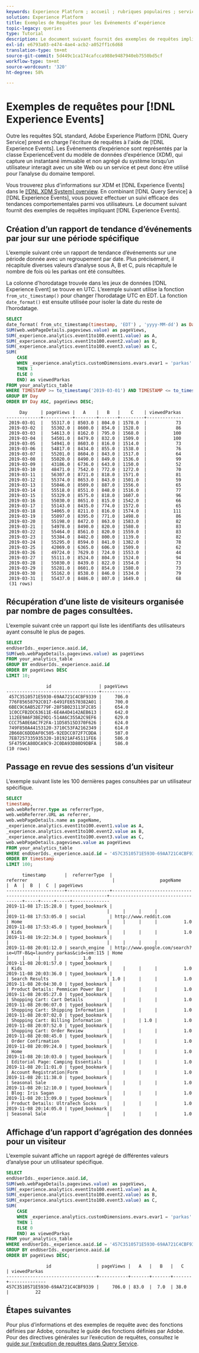```yaml
---
keywords: Experience Platform ; accueil ; rubriques populaires ; service de requête ; service de Requête ; requêtes d’événement d’expérience ; requête d’événement d’expérience ; requête de Événement d’expérience ;
solution: Experience Platform
title: Exemples de Requêtes pour les Événements d’expérience
topic-legacy: queries
type: Tutorial
description: Le document suivant fournit des exemples de requêtes impliquant des Événements d’expérience dans Adobe Experience Platform Requête Service.
exl-id: e6793a03-e474-4ae4-acb2-a052ff1c6d68
translation-type: tm+mt
source-git-commit: 5d449c1ca174cafcca988e9487940eb7550bd5cf
workflow-type: tm+mt
source-wordcount: '320'
ht-degree: 58%

---
```


# Exemples de requêtes pour [!DNL Experience Events]

Outre les requêtes SQL standard, Adobe Experience Platform [!DNL Query Service] prend en charge l&#39;écriture de requêtes à l&#39;aide de [!DNL Experience Events]. Les Événements d’expérience sont représentés par la classe ExperienceEvent du modèle de données d’expérience (XDM), qui capture un instantané immuable et non agrégé du système lorsqu’un utilisateur interagit avec un site Web ou un service et peut donc être utilisé pour l’analyse du domaine temporel.

Vous trouverez plus d&#39;informations sur XDM et [!DNL Experience Events] dans le [[!DNL XDM System] overview](../../xdm/home.md). En combinant [!DNL Query Service] à [!DNL Experience Events], vous pouvez effectuer un suivi efficace des tendances comportementales parmi vos utilisateurs. Le document suivant fournit des exemples de requêtes impliquant [!DNL Experience Events].

## Création d’un rapport de tendance d’événements par jour sur une période spécifique

L’exemple suivant crée un rapport de tendance d’événements sur une période donnée avec un regroupement par date. Plus précisément, il récapitule diverses valeurs d’analyse sous A, B et C, puis récapitule le nombre de fois où les parkas ont été consultées.

La colonne d&#39;horodatage trouvée dans les jeux de données [!DNL Experience Event] se trouve en UTC. L’exemple suivant utilise la fonction `from_utc_timestamp()` pour changer l’horodatage UTC en EDT. La fonction `date_format()` est ensuite utilisée pour isoler la date du reste de l’horodatage.

```sql
SELECT 
date_format( from_utc_timestamp(timestamp, 'EDT') , 'yyyy-MM-dd') as Day,
SUM(web.webPageDetails.pageviews.value) as pageViews,
SUM(_experience.analytics.event1to100.event1.value) as A,
SUM(_experience.analytics.event1to100.event2.value) as B,
SUM(_experience.analytics.event1to100.event3.value) as C,
SUM(
    CASE 
    WHEN _experience.analytics.customDimensions.evars.evar1 = 'parkas' 
    THEN 1 
    ELSE 0 
    END) as viewedParkas
FROM your_analytics_table 
WHERE TIMESTAMP >= to_timestamp('2019-03-01') AND TIMESTAMP <= to_timestamp('2019-03-31')
GROUP BY Day 
ORDER BY Day ASC, pageViews DESC;
```

```console
     Day     | pageViews |   A    |   B   |    C    | viewedParkas
-------------+-----------+--------+-------+---------+--------------
 2019-03-01  |   55317.0 | 8503.0 | 804.0 | 1578.0  |           73
 2019-03-02  |   55302.0 | 8600.0 | 854.0 | 1528.0  |           86
 2019-03-03  |   54613.0 | 8162.0 | 795.0 | 1568.0  |          100
 2019-03-04  |   54501.0 | 8479.0 | 832.0 | 1509.0  |          100
 2019-03-05  |   54941.0 | 8603.0 | 816.0 | 1514.0  |           73
 2019-03-06  |   54817.0 | 8434.0 | 855.0 | 1538.0  |           76
 2019-03-07  |   55201.0 | 8604.0 | 843.0 | 1517.0  |           64
 2019-03-08  |   55020.0 | 8490.0 | 849.0 | 1536.0  |           99
 2019-03-09  |   43186.0 | 6736.0 | 643.0 | 1150.0  |           52
 2019-03-10  |   48471.0 | 7542.0 | 772.0 | 1272.0  |           70
 2019-03-11  |   56307.0 | 8721.0 | 818.0 | 1571.0  |           81
 2019-03-12  |   55374.0 | 8653.0 | 843.0 | 1501.0  |           59
 2019-03-13  |   55046.0 | 8509.0 | 887.0 | 1556.0  |           65
 2019-03-14  |   55518.0 | 8551.0 | 848.0 | 1516.0  |           77
 2019-03-15  |   55329.0 | 8575.0 | 818.0 | 1607.0  |           96
 2019-03-16  |   55030.0 | 8651.0 | 815.0 | 1542.0  |           66
 2019-03-17  |   55143.0 | 8435.0 | 774.0 | 1572.0  |           65
 2019-03-18  |   54065.0 | 8211.0 | 816.0 | 1574.0  |          111
 2019-03-19  |   55097.0 | 8395.0 | 771.0 | 1498.0  |           86
 2019-03-20  |   55198.0 | 8472.0 | 863.0 | 1583.0  |           82
 2019-03-21  |   54978.0 | 8490.0 | 820.0 | 1580.0  |           83
 2019-03-22  |   55464.0 | 8561.0 | 820.0 | 1559.0  |           83
 2019-03-23  |   55384.0 | 8482.0 | 800.0 | 1139.0  |           82
 2019-03-24  |   55295.0 | 8594.0 | 841.0 | 1382.0  |           78
 2019-03-25  |   42069.0 | 6365.0 | 606.0 | 1509.0  |           62
 2019-03-26  |   49724.0 | 7629.0 | 724.0 | 1553.0  |           44
 2019-03-27  |   55111.0 | 8524.0 | 804.0 | 1524.0  |           94
 2019-03-28  |   55030.0 | 8439.0 | 822.0 | 1554.0  |           73
 2019-03-29  |   55281.0 | 8601.0 | 854.0 | 1580.0  |           73
 2019-03-30  |   55162.0 | 8538.0 | 846.0 | 1534.0  |           79
 2019-03-31  |   55437.0 | 8486.0 | 807.0 | 1649.0  |           68
 (31 rows)
```

## Récupération d’une liste de visiteurs organisée par nombre de pages consultées.

L’exemple suivant crée un rapport qui liste les identifiants des utilisateurs ayant consulté le plus de pages.

```sql
SELECT 
endUserIds._experience.aaid.id, 
SUM(web.webPageDetails.pageviews.value) as pageViews 
FROM your_analytics_table
GROUP BY endUserIds._experience.aaid.id 
ORDER BY pageViews DESC
LIMIT 10;
```

```console
               id                  | pageViews
-----------------------------------+-----------
 457C3510571E5930-69AA721C4CBF9339 |     706.0
 776F85658792C017-6491FE6570382A01 |     700.0
 6BEC9C6AB52E779F-28F5B023113F2C85 |     654.0
 1C0CCFB2DC63611E-6E4A4D4142AEB613 |     642.0
 112EE9A6F3BE29D1-514A6C355A2C9EF6 |     629.0
 CCC75A0E6AC7F2FA-11D58515D370F626 |     624.0
 749F850A44153120-3710C53FA2162349 |     614.0
 2B668C6DDDAF0C505-92EDCC072F7CDDA |     587.0
 7EB7257335935320-101921AF45111FE6 |     586.0
 5F4759CA80DCA9C9-2C0DA93D80D9DBFA |     586.0
(10 rows)
```

## Passage en revue des sessions d’un visiteur

L’exemple suivant liste les 100 dernières pages consultées par un utilisateur spécifique.


```sql
SELECT 
timestamp, 
web.webReferrer.type as referrerType, 
web.webReferrer.URL as referrer, 
web.webPageDetails.name as pageName, 
_experience.analytics.event1to100.event1.value as A, 
_experience.analytics.event1to100.event2.value as B, 
_experience.analytics.event1to100.event3.value as C, 
web.webPageDetails.pageviews.value as pageViews
FROM your_analytics_table 
WHERE endUserIds._experience.aaid.id = '457C3510571E5930-69AA721C4CBF9339' 
ORDER BY timestamp 
LIMIT 100;
```

```console
      timestamp       |  referrerType  |                            referrer                                |                 pageName            |  A  |  B  |  C  | pageViews
----------------------+----------------+--------------------------------------------------------------------+-------------------------------------+-----+-----+-----+--------------
2019-11-08 17:15:28.0 | typed_bookmark |                                                                    |                                     |     |     |     |
2019-11-08 17:53:05.0 | social         | http://www.reddit.com                                              | Home                                |     |     |     |          1.0
2019-11-08 17:53:45.0 | typed_bookmark |                                                                    | Kids                                |     |     |     |          1.0
2019-11-08 19:22:34.0 | typed_bookmark |                                                                    |                                     |     |     |     |          
2019-11-08 20:01:12.0 | search_engine  | http://www.google.com/search?ie=UTF-8&q=laundry parkas&cid=sem:115 | Home                                |     |     |     |          1.0 
2019-11-08 20:01:57.0 | typed_bookmark |                                                                    | Kids                                |     |     |     |          1.0
2019-11-08 20:03:36.0 | typed_bookmark |                                                                    | Search Results                      | 1.0 |     |     |          1.0
2019-11-08 20:04:30.0 | typed_bookmark |                                                                    | Product Details: Pemmican Power Bar |     |     |     |          1.0
2019-11-08 20:05:27.0 | typed_bookmark |                                                                    | Shopping Cart: Cart Details         |     |     |     |          1.0
2019-11-08 20:06:07.0 | typed_bookmark |                                                                    | Shopping Cart: Shipping Information |     |     |     |          1.0
2019-11-08 20:07:02.0 | typed_bookmark |                                                                    | Shopping Cart: Billing Information  |     |     | 1.0 |          1.0
2019-11-08 20:07:52.0 | typed_bookmark |                                                                    | Shopping Cart: Order Review         |     |     |     |          1.0
2019-11-08 20:08:45.0 | typed_bookmark |                                                                    | Order Confirmation                  |     |     |     |          1.0
2019-11-08 20:09:24.0 | typed_bookmark |                                                                    | Home                                |     |     |     |          1.0
2019-11-08 20:10:03.0 | typed_bookmark |                                                                    | Editorial Page: Camping Essentials  |     |     |     |          1.0
2019-11-08 20:11:01.0 | typed_bookmark |                                                                    | Account Registration|Form           |     |     |     |          1.0
2019-11-08 20:11:38.0 | typed_bookmark |                                                                    | Seasonal Sale                       |     |     |     |          1.0
2019-11-08 20:12:10.0 | typed_bookmark |                                                                    | Blog: Iris Sagan                    |     |     |     |          1.0
2019-11-08 20:13:09.0 | typed_bookmark |                                                                    | Product Details: UltraTech Socks    |     |     |     |          1.0
2019-11-08 20:14:05.0 | typed_bookmark |                                                                    | Seasonal Sale                       |     |     |     |          1.0
```

## Affichage d’un rapport d’agrégation des données pour un visiteur

L’exemple suivant affiche un rapport agrégé de différentes valeurs d’analyse pour un utilisateur spécifique.

```sql
SELECT 
endUserIds._experience.aaid.id, 
SUM(web.webPageDetails.pageviews.value) as pageViews, 
SUM(_experience.analytics.event1to100.event1.value) as A, 
SUM(_experience.analytics.event1to100.event2.value) as B, 
SUM(_experience.analytics.event1to100.event3.value) as C,
SUM(
    CASE 
    WHEN _experience.analytics.customDimensions.evars.evar1 = 'parkas' 
    THEN 1 
    ELSE 0 
    END) as viewedParkas
FROM your_analytics_table 
WHERE endUserIds._experience.aaid.id = '457C3510571E5930-69AA721C4CBF9339' 
GROUP BY endUserIds._experience.aaid.id
ORDER BY pageViews DESC;
```

```console
               id                 | pageViews |   A   |   B   |   C   | viewedParkas
----------------------------------+-----------+-------+-------+-------+--------------
457C3510571E5930-69AA721C4CBF9339 |     706.0 | 83.0  |  7.0  | 38.0  |          22
```

## Étapes suivantes

Pour plus d’informations et des exemples de requête avec des fonctions définies par Adobe, consultez le guide des fonctions définies par Adobe. Pour des directives générales sur l’exécution de requêtes, consultez le [guide sur l’exécution de requêtes dans Query Service](./writing-queries.md).
